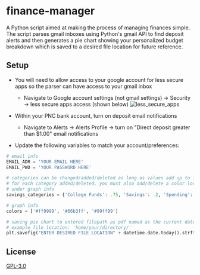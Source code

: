 # finance-manager

A Python script aimed at making the process of managing finances simple. The script parses gmail inboxes
using Python's gmail API to find deposit alerts and then generates a pie chart showing your personalized budget breakdown
which is saved to a desired file location for future reference.

## Setup
  - You will need to allow access to your google account for less secure apps so the parser can have access to your gmail inbox
    - Navigate to Google account settings (not gmail settings) -> Security -> less secure apps access (shown below)
![less_secure_apps](https://user-images.githubusercontent.com/39466067/64708301-049ce300-d47a-11e9-9d99-4f9ec244e142.png)

  - Within your PNC bank account, turn on deposit email notifications
    - Navigate to Alerts -> Alerts Profile -> turn on "Direct deposit greater than $1.00" email notifications

  - Update the following variables to match your account/preferences:

  ```python
  # email info
  EMAIL_ADR = 'YOUR EMAIL HERE'
  EMAIL_PWD = 'YOUR PASSWORD HERE'

  # categories can be changed/added/deleted as long as values add up to 1.0.
  # for each category added/deleted, you must also add/delete a color located
  # under graph info
  savings_categories = {'College Funds': .75, 'Savings': .2, 'Spending': .05}
  
  # graph info
  colors = ['#ff9999', '#66b3ff', '#99ff99']
  
  # saving pie chart to entered filepath as pdf named as the current date (Ex: Jul05.pdf)
  # example file location: 'home/your/directory/'
  plt.savefig("ENTER DESIRED FILE LOCATION" + datetime.date.today().strftime("%b%d") + ".pdf", bbox_inches="tight"
  ```

## License
[GPL-3.0](https://choosealicense.com/licenses/gpl-3.0/)

